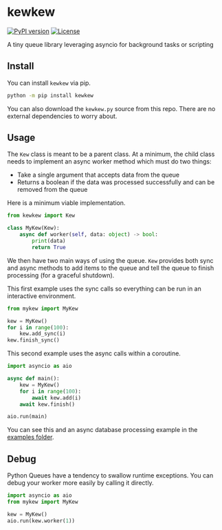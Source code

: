 # kewkew

[![PyPI version](https://badge.fury.io/py/kewkew.svg)](https://badge.fury.io/py/kewkew)
[![License](https://img.shields.io/pypi/l/kewkew.svg)](https://pypi.org/project/kewkew/)

A tiny queue library leveraging asyncio for background tasks or scripting

## Install

You can install `kewkew` via pip.

```bash
python -m pip install kewkew
```

You can also download the `kewkew.py` source from this repo. There are no external dependencies to worry about.

## Usage

The `Kew` class is meant to be a parent class. At a minimum, the child class needs to implement an async worker method which must do two things:

- Take a single argument that accepts data from the queue
- Returns a boolean if the data was processed successfully and can be removed from the queue

Here is a minimum viable implementation.

```python
from kewkew import Kew

class MyKew(Kew):
    async def worker(self, data: object) -> bool:
        print(data)
        return True
```

We then have two main ways of using the queue. `Kew` provides both sync and async methods to add items to the queue and tell the queue to finish processing (for a graceful shutdown).

This first example uses the sync calls so everything can be run in an interactive environment.

```python
from mykew import MyKew

kew = MyKew()
for i in range(100):
    kew.add_sync(i)
kew.finish_sync()
```

This second example uses the async calls within a coroutine.

```python
import asyncio as aio

async def main():
    kew = MyKew()
    for i in range(100):
        await kew.add(i)
    await kew.finish()

aio.run(main)
```

You can see this and an async database processing example in the [examples folder](examples/).

## Debug

Python Queues have a tendency to swallow runtime exceptions. You can debug your worker more easily by calling it directly.

```python
import asyncio as aio
from mykew import MyKew

kew = MyKew()
aio.run(kew.worker(1))
```
